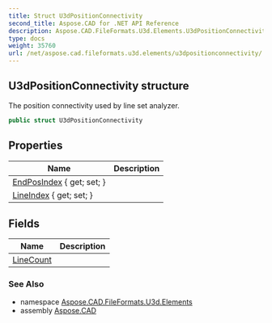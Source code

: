 ```yaml
---
title: Struct U3dPositionConnectivity
second_title: Aspose.CAD for .NET API Reference
description: Aspose.CAD.FileFormats.U3d.Elements.U3dPositionConnectivity struct. The position connectivity used by line set analyzer
type: docs
weight: 35760
url: /net/aspose.cad.fileformats.u3d.elements/u3dpositionconnectivity/
---
```

## U3dPositionConnectivity structure

The position connectivity used by line set analyzer.

```csharp
public struct U3dPositionConnectivity
```

## Properties

| Name | Description |
| --- | --- |
| [EndPosIndex](../../aspose.cad.fileformats.u3d.elements/u3dpositionconnectivity/endposindex/) { get; set; } |  |
| [LineIndex](../../aspose.cad.fileformats.u3d.elements/u3dpositionconnectivity/lineindex/) { get; set; } |  |

## Fields

| Name | Description |
| --- | --- |
| [LineCount](../../aspose.cad.fileformats.u3d.elements/u3dpositionconnectivity/linecount/) |  |

### See Also

* namespace [Aspose.CAD.FileFormats.U3d.Elements](../../aspose.cad.fileformats.u3d.elements/)
* assembly [Aspose.CAD](../../)


